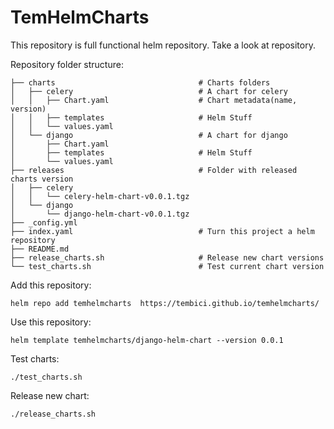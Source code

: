 # TemHelmCharts

This repository is full functional helm repository. Take a look at repository.

Repository folder structure:

    ├── charts                                # Charts folders
    │   ├── celery                            # A chart for celery
    │   │   ├── Chart.yaml                    # Chart metadata(name, version)
    │   │   ├── templates                     # Helm Stuff
    │   │   └── values.yaml
    │   └── django                            # A chart for django
    │       ├── Chart.yaml
    │       ├── templates                     # Helm Stuff
    │       └── values.yaml
    ├── releases                              # Folder with released charts version
    │   ├── celery
    │   │   └── celery-helm-chart-v0.0.1.tgz
    │   └── django
    │       └── django-helm-chart-v0.0.1.tgz
    ├── _config.yml
    ├── index.yaml                            # Turn this project a helm repository
    ├── README.md
    ├── release_charts.sh                     # Release new chart versions
    └── test_charts.sh                        # Test current chart version


Add this repository:

    helm repo add temhelmcharts  https://tembici.github.io/temhelmcharts/

Use this repository:

    helm template temhelmcharts/django-helm-chart --version 0.0.1


Test charts:

    ./test_charts.sh

Release new chart:

    ./release_charts.sh